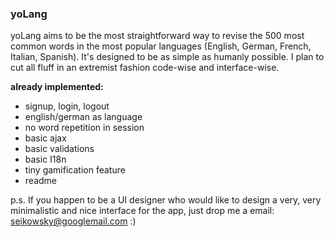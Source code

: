 ### yoLang
yoLang aims to be the most straightforward way to revise the 500 most common words in 
the most popular languages (English, German, French, Italian, Spanish). It's designed to be as simple as humanly possible.
I plan to cut all fluff in an extremist fashion code-wise and interface-wise.

**already implemented:**
+ signup, login, logout
+ english/german as language
+ no word repetition in session
+ basic ajax
+ basic validations
+ basic I18n
+ tiny gamification feature
+ readme

p.s. If you happen to be a UI designer who would like to design a very, very minimalistic and nice interface for the app, just drop me a email: seikowsky@googlemail.com :)
